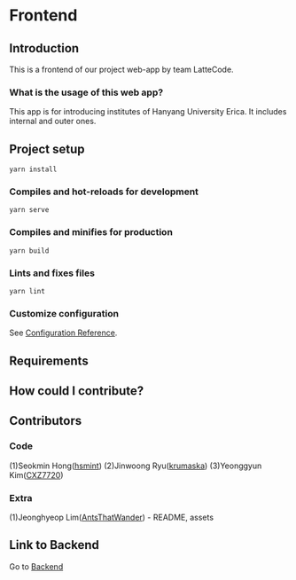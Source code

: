 # Frontend

## Introduction
This is a frontend of our project web-app by team LatteCode.

### What is the usage of this web app?
This app is for introducing institutes of Hanyang University Erica.
It includes internal and outer ones.

## Project setup
```
yarn install
```

### Compiles and hot-reloads for development
```
yarn serve
```

### Compiles and minifies for production
```
yarn build
```

### Lints and fixes files
```
yarn lint
```

### Customize configuration
See [Configuration Reference](https://cli.vuejs.org/config/).

## Requirements

## How could I contribute?

## Contributors
### Code
(1)Seokmin Hong([hsmint](https://hsmint.github.io)) 
(2)Jinwoong Ryu([krumaska](https://krumaska.github.io))
(3)Yeonggyun Kim([CXZ7720](https://zerogyun.dev))

### Extra
(1)Jeonghyeop Lim([AntsThatWander](https://antsthatwander.github.io)) - README, assets

## Link to Backend
Go to [Backend](https://github.com/LatteCode/Backend)